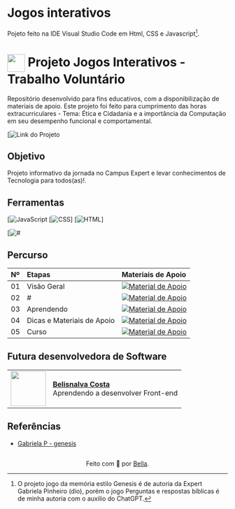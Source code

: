 # Jogos interativos

Pojeto feito na IDE Visual Studio Code em Html, CSS e Javascript[^1].

<h1>
    <a href="https://univesp.br/">
     <img align="center" width="40px" src=".png"></a>
    <span> Projeto Jogos Interativos - Trabalho Voluntário </span>
</h1>

Repositório desenvolvido para fins educativos, com a disponibilização de materiais de apoio.
Este projeto foi feito para cumprimento das horas extracurriculares - Tema: Ética e Cidadania e a importância da Computação em seu desempenho funcional e comportamental.

[![Link do Projeto](https://github.com/BelisnalvaCosta/jogos_interativos/tree/master)

## Objetivo
Projeto informativo da jornada no Campus Expert e levar conhecimentos de Tecnologia para todos(as)!.

## Ferramentas
[![JavaScript](https://developer.mozilla.org/pt-BR/docs/Web/JavaScript)
[![CSS](https://developer.mozilla.org/pt-BR/docs/Learn/Getting_started_with_the_web/CSS_basics)]
[![HTML](https://www.w3schools.com/html/)]

[![#](#)
<br>

## Percurso
<table>
  <thead>
    <tr align="left">
      <th>Nº</th>
      <th>Etapas</th>
      <th>Materiais de Apoio</th>
    </tr>
  </thead>
  <tbody align="left">
    <tr>
      <td>01</td>
      <td>Visão Geral</td>
      <td align="center">
        <a href="#">
           <img align="center" alt="Material de Apoio" src="#">
        </a>                                  
      </td>
    </tr>
    <tr>
      <td>02</td>
      <td>#</td>
      <td align="center">
        <a href="#">
           <img align="center" alt="Material de Apoio" src="#"> 
        </a>
      </td>
    </tr>
    <tr>
      <td>03</td>
      <td>Aprendendo </td>
      <td align="center">
        <a href="#">
           <img align="center" alt="Material de Apoio" src="#">
        </a>
      </td>    
    </tr>
    <tr>
      <td>04</td>
      <td>Dicas e Materiais de Apoio</td>
      <td align="center">
        <a href="#">
           <img align="center" alt="Material de Apoio" src="#">
        </a>
      </td>    
    </tr>
    <tr>
      <td>05</td>
      <td>Curso</td>
      <td align="center">
        <a href="#">
           <img align="center" alt="Material de Apoio" src="#">
        </a>
      </td>    
    </tr    
  </tbody>
  <tfoot></tfoot>
</table>

## Futura desenvolvedora de Software
<table>
  <tr>
    <td>
      <img width="80px" align="center" src="https://avatars.githubusercontent.com/BelisnalvaCosta"/>
    </td>
    <td align="left">
      <a href="https://github.com/BelisnalvaCosta">
        <span><b>Belisnalva Costa</b></span>
      </a>
      <br>
      <span>Aprendendo a desenvolver Front-end</span>
    </td>
  </tr>
</table>

## Referências
- [Gabriela P - genesis](https://github.com/SpruceGabriela/genesis-dio/tree/master)
  
##
<div align="center">Feito com 💙 por <a href="https://github.com/BelisnalvaCosta/">Bella</a>.</div>

[^1]: O projeto jogo da memória estilo Genesis é de autoria da Expert Gabriela Pinheiro (dio), porém o jogo Perguntas e respostas bíblicas é de minha autoria com o auxilio do ChatGPT.
